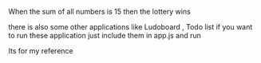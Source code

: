 When the sum of all numbers is 15 then the lottery wins

there is also some other applications like Ludoboard , Todo list
if you want to run these application just include them in app.js and run

Its for my reference
